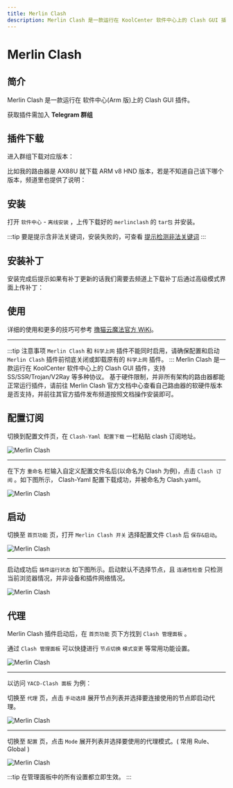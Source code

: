 ```yaml
---
title: Merlin Clash
description: Merlin Clash 是一款运行在 KoolCenter 软件中心上的 Clash GUI 插件，支持 SS/SSR/Trojan/V2Ray 等多种协议
---
```


# Merlin Clash

## 简介

Merlin Clash 是一款运行在 <Pill image="https://www.asusgo.com/asusgo-favicon.ico" name="ASUSGO" link="https://www.asusgo.com/" /> 软件中心(Arm 版)上的 Clash GUI 插件。

获取插件需加入 **Telegram 群组** <Pill icon="logos:telegram" name="撸猫云魔法" link="https://t.me/merlinclashcat" />

## 插件下载

进入群组下载对应版本：

比如我的路由器是 AX88U 就下载 ARM v8 HND 版本，若是不知道自己该下哪个版本，频道里也提供了说明：

## 安装

打开 `软件中心` - `离线安装` ，上传下载好的 `merlinclash` 的 `tar包` 并安装。

:::tip
要是提示含非法关键词，安装失败的，可查看 [提示检测非法关键词](/asus/illegal-keywords)
:::

## 安装补丁

安装完成后提示如果有补丁更新的话我们需要去频道上下载补丁后通过高级模式界面上传补丁：

## 使用

详细的使用和更多的技巧可参考 [撸猫云魔法官方 WiKi](https://mcreadme.gitbook.io/mc/)。

---

:::tip 注意事项
`Merlin Clash` 和 `科学上网` 插件不能同时启用，请确保配置和启动 `Merlin Clash` 插件前彻底关闭或卸载原有的 `科学上网` 插件。
:::
Merlin Clash 是一款运行在 KoolCenter 软件中心上的 Clash GUI 插件，支持 SS/SSR/Trojan/V2Ray 等多种协议。
基于硬件限制，并非所有架构的路由器都能正常运行插件，请前往 Merlin Clash 官方文档中心查看自己路由器的软硬件版本是否支持，并前往其官方插件发布频道按照文档操作安装即可。

## 配置订阅

切换到配置文件页，在 `Clash-Yaml 配置下载` 一栏粘贴 clash 订阅地址。

![Merlin Clash](https://i.theojs.cn/docs/MerlinClash2.webp '配置订阅')

---

在下方 `重命名` 栏输入自定义配置文件名后(以命名为 Clash 为例)，点击 `Clash 订阅` 。如下图所示， Clash-Yaml 配置下载成功，并被命名为 Clash.yaml。

![Merlin Clash](https://i.theojs.cn/docs/MerlinClash3.webp '配置订阅')

## 启动

切换至 `首页功能` 页，打开 `Merlin Clash 开关` 选择配置文件 `Clash` 后 `保存&启动`。

![Merlin Clash](https://i.theojs.cn/docs/MerlinClash4.webp '保存&启动')

---

启动成功后 `插件运行状态` 如下图所示。启动默认不选择节点，且 `连通性检查` 只检测当前浏览器情况，并非设备和插件网络情况。

![Merlin Clash](https://i.theojs.cn/docs/MerlinClash5.webp '连通性检查')

## 代理

Merlin Clash 插件启动后，在 `首页功能` 页下方找到 `Clash 管理面板` 。

通过 `Clash 管理面板` 可以快捷进行 `节点切换` `模式变更` 等常用功能设置。

![Merlin Clash](https://i.theojs.cn/docs/MerlinClash6.webp 'Clash 管理面板')

---

以访问 `YACD-Clash 面板` 为例：

切换至 `代理` 页，点击 `手动选择` 展开节点列表并选择要连接使用的节点即启动代理。

![Merlin Clash](https://i.theojs.cn/docs/MerlinClash7.webp 'YACD-Clash 面板')

---

切换至 `配置` 页，点击 `Mode` 展开列表并选择要使用的代理模式。( 常用 Rule、Global )

![Merlin Clash](https://i.theojs.cn/docs/MerlinClash8.webp '代理模式')

:::tip
在管理面板中的所有设置都立即生效。
:::
